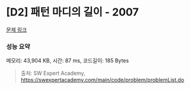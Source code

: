# [D2] 패턴 마디의 길이 - 2007 

[문제 링크](https://swexpertacademy.com/main/code/problem/problemDetail.do?contestProbId=AV5P1kNKAl8DFAUq) 

### 성능 요약

메모리: 43,904 KB, 시간: 87 ms, 코드길이: 185 Bytes



> 출처: SW Expert Academy, https://swexpertacademy.com/main/code/problem/problemList.do